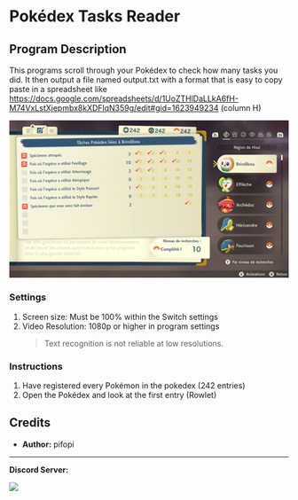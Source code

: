 # Pokédex Tasks Reader

## Program Description

This programs scroll through your Pokédex to check how many tasks you did. It then output a file named output.txt with a format that is easy to copy paste in a spreadsheet like https://docs.google.com/spreadsheets/d/1UoZTHlDaLLkA6fH-M74VxLstXjepmbx8kXDFlqN359g/edit#gid=1623949234 (column H)

<img src="images/PokedexTasksReader-0.png">

### Settings

1. Screen size: Must be 100% within the Switch settings
2. Video Resolution: 1080p or higher in program settings
   > Text recognition is not reliable at low resolutions.

### Instructions

1. Have registered every Pokémon in the pokedex (242 entries)
2. Open the Pokédex and look at the first entry (Rowlet)

## Credits

- **Author:** pifopi


<hr>

**Discord Server:** 

[<img src="https://canary.discordapp.com/api/guilds/695809740428673034/widget.png?style=banner2">](https://discord.gg/cQ4gWxN)
